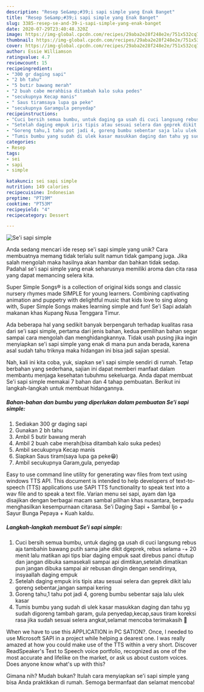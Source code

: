 ```yaml
---
description: "Resep Se&amp;#39;i sapi simple yang Enak Banget"
title: "Resep Se&amp;#39;i sapi simple yang Enak Banget"
slug: 3385-resep-se-and-39-i-sapi-simple-yang-enak-banget
date: 2020-07-29T23:40:48.320Z
image: https://img-global.cpcdn.com/recipes/29aba2e28f248e2e/751x532cq70/sei-sapi-simple-foto-resep-utama.jpg
thumbnail: https://img-global.cpcdn.com/recipes/29aba2e28f248e2e/751x532cq70/sei-sapi-simple-foto-resep-utama.jpg
cover: https://img-global.cpcdn.com/recipes/29aba2e28f248e2e/751x532cq70/sei-sapi-simple-foto-resep-utama.jpg
author: Essie Williamson
ratingvalue: 4.7
reviewcount: 15
recipeingredient:
- "300 gr daging sapi"
- "2 bh tahu"
- "5 butir bawang merah"
- "2 buah cabe merahbisa ditambah kalo suka pedes"
- "secukupnya Kecap manis"
- " Saus tiramsaya lupa ga peke"
- "secukupnya Garamgula penyedap"
recipeinstructions:
- "Cuci bersih semua bumbu, untuk daging ga usah di cuci langsung rebus aja tambahin bawang putih sama jahe dikit dgeprek, rebus selama -+ 20 menit lalu matikan api tips biar daging empuk saat direbus panci dtutup dan jangan dibuka samasekali sampai api dimtikan,setelah dimatikan pun jangan dibuka sampai air rebusan dingin dengan sendirinya, insyaallah daging empuk"
- "Setelah daging empuk iris tipis atau sesuai selera dan geprek dikit lalu goreng sebentar,jangan sampai kering"
- "Goreng tahu,1 tahu pot jadi 4, goreng bumbu sebentar saja lalu ulek kasar"
- "Tumis bumbu yang sudah di ulek kasar masukkan daging dan tahu yg sudah digoreng tambah garam, gula penyedap,kecap,saus tiram koreksi rasa jika sudah sesuai selera angkat,selamat mencoba terimakasih 🙏"
categories:
- Resep
tags:
- sei
- sapi
- simple

katakunci: sei sapi simple 
nutrition: 149 calories
recipecuisine: Indonesian
preptime: "PT19M"
cooktime: "PT53M"
recipeyield: "4"
recipecategory: Dessert

---
```



![Se&#39;i sapi simple](https://img-global.cpcdn.com/recipes/29aba2e28f248e2e/751x532cq70/sei-sapi-simple-foto-resep-utama.jpg)

Anda sedang mencari ide resep se&#39;i sapi simple yang unik? Cara membuatnya memang tidak terlalu sulit namun tidak gampang juga. Jika salah mengolah maka hasilnya akan hambar dan bahkan tidak sedap. Padahal se&#39;i sapi simple yang enak seharusnya memiliki aroma dan cita rasa yang dapat memancing selera kita.

Super Simple Songs® is a collection of original kids songs and classic nursery rhymes made SIMPLE for young learners. Combining captivating animation and puppetry with delightful music that kids love to sing along with, Super Simple Songs makes learning simple and fun! Se&#39;i Sapi adalah makanan khas Kupang Nusa Tenggara Timur.

Ada beberapa hal yang sedikit banyak berpengaruh terhadap kualitas rasa dari se&#39;i sapi simple, pertama dari jenis bahan, kedua pemilihan bahan segar sampai cara mengolah dan menghidangkannya. Tidak usah pusing jika ingin menyiapkan se&#39;i sapi simple yang enak di mana pun anda berada, karena asal sudah tahu triknya maka hidangan ini bisa jadi sajian spesial.


Nah, kali ini kita coba, yuk, siapkan se&#39;i sapi simple sendiri di rumah. Tetap berbahan yang sederhana, sajian ini dapat memberi manfaat dalam membantu menjaga kesehatan tubuhmu sekeluarga. Anda dapat membuat Se&#39;i sapi simple memakai 7 bahan dan 4 tahap pembuatan. Berikut ini langkah-langkah untuk membuat hidangannya.

<!--inarticleads1-->

##### Bahan-bahan dan bumbu yang diperlukan dalam pembuatan Se&#39;i sapi simple:

1. Sediakan 300 gr daging sapi
1. Gunakan 2 bh tahu
1. Ambil 5 butir bawang merah
1. Ambil 2 buah cabe merah(bisa ditambah kalo suka pedes)
1. Ambil secukupnya Kecap manis
1. Siapkan  Saus tiram(saya lupa ga peke😁)
1. Ambil secukupnya Garam,gula, penyedap


Easy to use command line utility for generating wav files from text using windows TTS API. This document is intended to help developers of text-to-speech (TTS) applications use SAPI TTS functionality to speak text into a wav file and to speak a text file. Varian menu sei sapi, ayam dan Iga disajikan dengan berbagai macam sambal pilihan khas nusantara, berpadu menghasilkan kesempurnaan citarasa. Se&#39;i Daging Sapi + Sambal Ijo + Sayur Bunga Pepaya + Kuah kaldu. 

<!--inarticleads2-->

##### Langkah-langkah membuat Se&#39;i sapi simple:

1. Cuci bersih semua bumbu, untuk daging ga usah di cuci langsung rebus aja tambahin bawang putih sama jahe dikit dgeprek, rebus selama -+ 20 menit lalu matikan api tips biar daging empuk saat direbus panci dtutup dan jangan dibuka samasekali sampai api dimtikan,setelah dimatikan pun jangan dibuka sampai air rebusan dingin dengan sendirinya, insyaallah daging empuk
1. Setelah daging empuk iris tipis atau sesuai selera dan geprek dikit lalu goreng sebentar,jangan sampai kering
1. Goreng tahu,1 tahu pot jadi 4, goreng bumbu sebentar saja lalu ulek kasar
1. Tumis bumbu yang sudah di ulek kasar masukkan daging dan tahu yg sudah digoreng tambah garam, gula penyedap,kecap,saus tiram koreksi rasa jika sudah sesuai selera angkat,selamat mencoba terimakasih 🙏


When we have to use this APPLICATION in PC SATION?. Once, I needed to use Microsoft SAPI in a project while helping a dearest one. I was really amazed at how you could make use of the TTS within a very short. Discover ReadSpeaker&#39;s Text to Speech voice portfolio, recognized as one of the most accurate and lifelike on the market, or ask us about custom voices. Does anyone know what&#39;s up with this? 

Gimana nih? Mudah bukan? Itulah cara menyiapkan se&#39;i sapi simple yang bisa Anda praktikkan di rumah. Semoga bermanfaat dan selamat mencoba!
